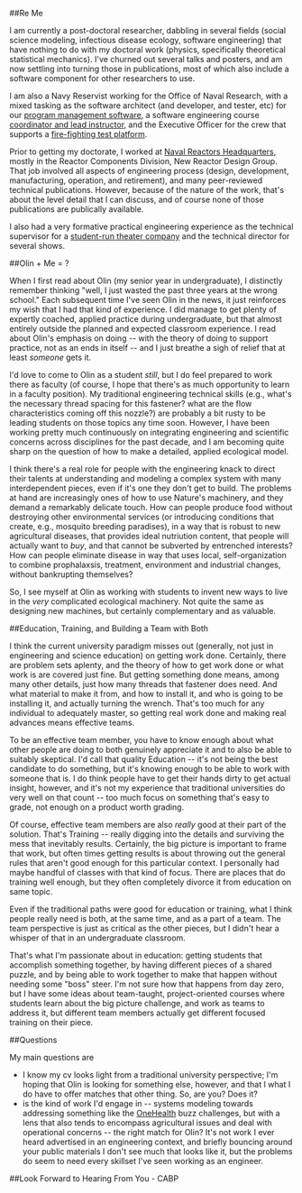 ##Re Me

I am currently a post-doctoral researcher, dabbling in several fields (social science modeling, infectious disease ecology, software engineering) that have nothing to do with my doctoral work (physics, specifically theoretical statistical mechanics).  I've churned out several talks and posters, and am now settling into turning those in publications, most of which also include a software component for other researchers to use.

I am also a Navy Reservist working for the Office of Naval Research, with a mixed tasking as the software architect (and developer, and tester, etc) for our [program management software](https://edison.nrl.navy.mil), a software engineering course [coordinator and lead instructor](pearsonca.github.io/stdio-ghana), and the Executive Officer for the crew that supports a [fire-fighting test platform](http://www.nrl.navy.mil/field-sites/ex-uss-shadwell/).

Prior to getting my doctorate, I worked at [Naval Reactors Headquarters](http://nnsa.energy.gov/aboutus/ourprograms/powernavy2/aboutnr), mostly in the Reactor Components Division, New Reactor Design Group.  That job involved all aspects of engineering process (design, development, manufacturing, operation, and retirement), and many peer-reviewed technical publications.  However, because of the nature of the work, that's about the level detail that I can discuss, and of course none of those publications are publically available.

I also had a very formative practical engineering experience as the technical supervisor for a [student-run theater company](http://www.hoofnhorn.org/index.html) and the technical director for several shows.

##Olin + Me = ?

When I first read about Olin (my senior year in undergraduate), I distinctly remember thinking "well, I just wasted the past three years at the wrong school."  Each subsequent time I've seen Olin in the news, it just reinforces my wish that I had that kind of experience.  I did manage to get plenty of expertly coached, applied practice during undergraduate, but that almost entirely outside the planned and expected classroom experience.  I read about Olin's emphasis on doing -- with the theory of doing to support practice, not as an ends in itself -- and I just breathe a sigh of relief that at least *someone* gets it.

I'd love to come to Olin as a student *still*, but I do feel prepared to work there as faculty (of course, I hope that there's as much opportunity to learn in a faculty position).  My traditional engineering technical skills (e.g., what's the necessary thread spacing for this fastener? what are the flow characteristics coming off this nozzle?) are probably a bit rusty to be leading students on those topics any time soon.  However, I have been working pretty much continuously on integrating engineering and scientific concerns across disciplines for the past decade, and I am becoming quite sharp on the question of how to make a detailed, applied ecological model.

I think there's a real role for people with the engineering knack to direct their talents at understanding and modeling a complex system with many interdependent pieces, even if it's one they don't get to build.  The problems at hand are increasingly ones of how to use Nature's machinery, and they demand a remarkably delicate touch.  How can people produce food without destroying other environmental services (or introducing conditions that create, e.g., mosquito breeding paradises), in a way that is robust to new agricultural diseases, that provides ideal nutriution content, that people will actually want to *buy*, and that cannot be subverted by entrenched interests?  How can people eliminate disease in way that uses local, self-organization to combine prophalaxsis, treatment, environment and industrial changes, without bankrupting themselves?

So, I see myself at Olin as working with students to invent new ways to live in the *very* complicated ecological machinery.  Not quite the same as designing new machines, but certainly complementary and as valuable.

##Education, Training, and Building a Team with Both

I think the current university paradigm misses out (generally, not just in engineering and science education) on getting work done.  Certainly, there are problem sets aplenty, and the theory of how to get work done or what work is are covered just fine.  But getting something done means, among many other details, just how many threads that fastener does need.  And what material to make it from, and how to install it, and who is going to be installing it, and actually turning the wrench.  That's too much for any individual to adequately master, so getting real work done and making real advances means effective teams.

To be an effective team member, you have to know enough about what other people are doing to both genuinely appreciate it and to also be able to suitably skeptical.  I'd call that quality Education -- it's not being the best candidate to do something, but it's knowing enough to be able to work with someone that is.  I do think people have to get their hands dirty to get actual insight, however, and it's not my experience that traditional universities do very well on that count -- too much focus on something that's easy to grade, not enough on a product worth grading.

Of course, effective team members are also *really* good at their part of the solution.  That's Training -- really digging into the details and surviving the mess that inevitably results.  Certainly, the big picture is important to frame that work, but often times getting results is about throwing out the general rules that aren't good enough for this particular context.  I personally had maybe handful of classes with that kind of focus.  There are places that do training well enough, but they often completely divorce it from education on same topic.

Even if the traditional paths were good for education or training, what I think people really need is both, at the same time, and as a part of a team.  The team perspective is just as critical as the other pieces, but I didn't hear a whisper of that in an undergraduate classroom.

That's what I'm passionate about in education: getting students that accomplish something together, by having different pieces of a shared puzzle, and by being able to work together to make that happen without needing some "boss" steer.  I'm not sure how that happens from day zero, but I have some ideas about team-taught, project-oriented courses where students learn about the big picture challenge, and work as teams to address it, but different team members actually get different focused training on their piece.

##Questions

My main questions are
 - I know my cv looks light from a traditional university perspective; I'm hoping that Olin is looking for something else, however, and that I what I do have to offer matches that other thing.  So, are you? Does it?
 - is the kind of work I'd engage in -- systems modeling towards addressing something like the [OneHealth](http://www.cdc.gov/onehealth/) buzz challenges, but with a lens that also tends to encompass agricultural issues and deal with operational concerns -- the right match for Olin?  It's not work I ever heard advertised in an engineering context, and briefly bouncing around your public materials I don't see much that looks like it, but the problems do seem to need every skillset I've seen working as an engineer.

##Look Forward to Hearing From You - CABP
